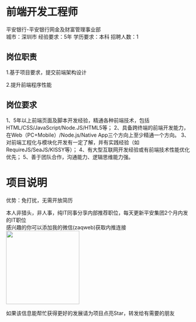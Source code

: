 # 前端开发工程师
平安银行-平安银行网金及财富管理事业部  
城市：深圳市 经验要求：5年 学历要求：本科  招聘人数：1

## 岗位职责
1.基于项目要求，提交前端架构设计
 
 2.提升前端程序性能

## 岗位要求
1、5年以上前端页面及脚本开发经验，精通各种前端技术，包括HTML/CSS/JavaScript/Node.JS/HTML5等；
 2、具备跨终端的前端开发能力，在Web（PC+Mobile）/Node.js/Native App三个方向上至少精通一个方向。
 3、对前端工程化与模块化开发有一定了解，并有实践经验（如RequireJS/SeaJS/KISSY等）；
 4、有大型互联网开发经验或有前端技术性能优化优先；
 5、善于团队合作，沟通能力、逻辑思维能力强。

# 项目说明

优势：免打扰，无需开放简历

本人非猎头，非人事，纯IT同事分享内部推荐职位，每天更新平安集团2个月内发的IT职位  
感兴趣的你可以添加我的微信(zaqweb)获取内推连接  
<img src="https://github.com/zaqweb/PA-IT-JOBS/blob/master/WechatICode.jpeg"  height="200" width="200">

如果该信息能帮忙获得更好的发展请为项目点亮Star，转发给有需要的朋友




